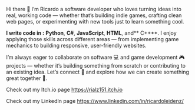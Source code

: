 Hi there 👋 I’m Ricardo a software developer who loves turning ideas into real, working code — whether that’s building indie games, crafting clean web pages, or experimenting with new tools just to learn something cool.

**I write code in :** **Python**, **C#**, **JavaScript**, **HTML**, and** C++**. I enjoy applying those skills across different areas — from implementing game mechanics to building responsive, user-friendly websites.

I’m always eager to collaborate on software 💻 and game development 🎮 projects — whether it’s building something from scratch or contributing to an existing idea. Let’s connect 🤝 and explore how we can create something great together 🚀.

Check out my Itch.io page https://rialz151.itch.io

Check out my LinkedIn page https://www.linkedin.com/in/ricardoleidenz/
